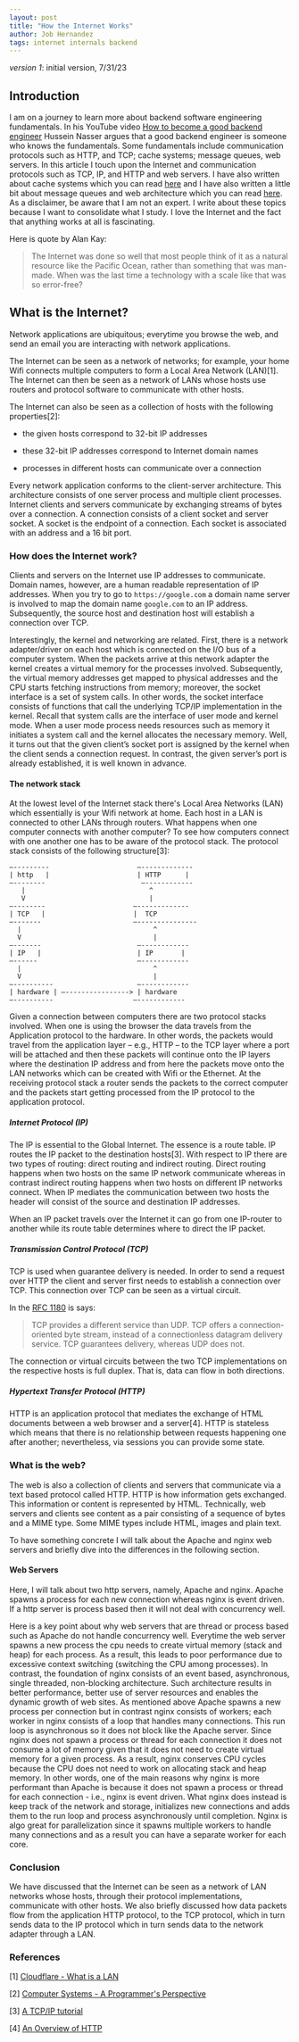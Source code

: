 ```yaml
---
layout: post
title: "How the Internet Works"
author: Job Hernandez
tags: internet internals backend
---
```


*version 1*: initial version, 7/31/23

## Introduction

I am on a journey to learn more about backend software engineering fundamentals. In his YouTube video [How to become a good backend engineer](https://www.youtube.com/watch?v=V3ZPPPKEipA&t) Hussein Nasser argues that a good backend engineer is someone who knows the fundamentals. Some fundamentals include communication protocols such as HTTP, and TCP; cache systems; message queues, web servers. In this article I touch upon the Internet and communication protocols such as TCP, IP, and HTTP and web servers. I have also written about cache systems which you can read [here](https://jobhdez.github.io/2023/07/17/memcached-at-facebook.html) and I have also written a little bit about message queues and web architecture which you can read [here](https://jobhdez.github.io/2023/06/15/web-system-architecture.html). As a disclaimer, be aware that I am not an expert. I write about these topics because I want to consolidate what I study. I love the Internet and the fact that anything works at all is fascinating. 

Here is quote by Alan Kay:

> The Internet was done so well that most people think of it as a natural resource like the Pacific Ocean, rather than something that was man-made. When was the last time a technology with a scale like that was so error-free? 


## What is the Internet?

Network applications are ubiquitous; everytime you browse the web, and send an email you are interacting with network applications.

The Internet can be seen as a network of networks; for example, your home Wifi connects multiple computers to form a Local Area Network (LAN)[1]. The Internet can then be seen as a network of LANs whose hosts use routers and protocol software to communicate with other hosts.

The Internet can also be seen as a collection of hosts with the following properties[2]:

- the given hosts correspond to 32-bit IP addresses

- these 32-bit IP addresses correspond to Internet domain names

- processes in different hosts can communicate over a connection

Every network application conforms to the client-server architecture. This architecture consists of one server process and multiple client processes. Internet clients and servers communicate by exchanging streams of bytes over a connection. A connection consists of a client socket and server socket. A socket is the endpoint of a connection.  Each socket is associated with an address and a 16 bit port.

### How does the Internet work?
Clients and servers on the Internet use IP addresses to communicate. Domain names, however, are a human readable representation of IP addresses. When you try to go to `https://google.com` a domain name server is involved to map the domain name `google.com` to an IP address. Subsequently, the source host and destination host will establish a connection over TCP. 

Interestingly, the kernel and networking are related. First, there is a network adapter/driver on each host which is connected on the I/O bus of a computer system. When the packets arrive at this network adapter the kernel creates a virtual memory for the processes involved. Subsequently, the virtual memory addresses get mapped to physical addresses and the CPU starts fetching instructions from memory; moreover, the socket interface is a set of system calls. In other words, the socket interface consists of functions that call the underlying TCP/IP implementation in the kernel. Recall that system calls are the interface of user mode and kernel mode. When a user mode process needs resources such as memory it initiates a system call and the kernel allocates the necessary memory. Well, it turns out that the given client’s socket port is assigned by the kernel when the client sends a connection request. In contrast, the given server’s port is already established, it is well known in advance.

#### The network stack
At the lowest level of the Internet stack there's Local Area Networks (LAN) which essentially is your Wifi network at home. Each host in a LAN is connected to other LANs through routers. What happens when one computer connects with another computer?
To see how computers connect with one another one has to be aware of the protocol stack. The protocol stack consists of the following structure[3]:

 ```
—---------                      —-------------
| http   |                      | HTTP      |
—--------                        —------------
    |                               ^
    V                               |
—--------                      —-------------
| TCP   |                      |  TCP
—-------                       —---------------
   |                                 ^
   V                                 |
—-------                        —------------
| IP   |                        | IP       |
—------                         —------------
   |                                 ^
   V                                 |
—----------                     —------------
| hardware | —----------------> | hardware
—----------                    —------------
```

Given a connection between computers there are two protocol stacks involved. When one is using the browser the data travels from the Application protocol to the hardware. In other words, the packets would travel from the application layer – e.g., HTTP – to the TCP layer where a port will be attached and then these packets will continue onto the IP layers where the destination IP address and from here the packets move onto the LAN networks which can be created with Wifi or the Ethernet. At the receiving protocol stack a router sends the packets to the correct computer and the packets start getting processed from the IP protocol to the application protocol. 

##### Internet Protocol (IP)
The IP is essential to the Global Internet. The essence is a route table. IP routes the IP packet to the destination hosts[3].
With respect to IP there are two types of routing: direct routing and indirect routing. Direct routing happens when two hosts on the same IP network communicate whereas in contrast indirect routing happens when two hosts on different IP networks connect. When IP mediates the communication between two hosts the header will consist of the source and destination IP addresses.

When an IP packet travels over the Internet it can go from one IP-router to another while its route table determines where to direct the IP packet.

##### Transmission Control Protocol (TCP)

 TCP is used when guarantee delivery is needed. In order to send a request over HTTP the client and server first needs to establish a connection over TCP. This connection over TCP can be seen as a virtual circuit.

In the [RFC 1180](https://datatracker.ietf.org/doc/html/rfc1180) is says:

> TCP provides a different service than UDP.  TCP offers a connection-oriented byte stream, instead of a connectionless datagram delivery service. TCP guarantees delivery, whereas UDP does not.

The connection or virtual circuits between the two TCP implementations on the respective hosts is full duplex. That is, data can flow in both directions.

##### Hypertext Transfer Protocol (HTTP)

HTTP is an application protocol that mediates the exchange of HTML documents between a web browser and a server[4]. HTTP is stateless which means that there is no relationship between requests happening one after another; nevertheless, via sessions you can provide some state.




### What is the web?
The web is also a collection of clients and servers that communicate via a text based protocol called
HTTP. HTTP is how information gets exchanged. This information or content is represented by HTML. Technically, web servers and clients see content as a pair consisting of a sequence of bytes and a MIME type. Some MIME types include HTML, images and plain text.

To have something concrete I will talk about the Apache and nginx web servers and briefly dive into the differences in the following section.

#### Web Servers
Here, I will talk about two http servers, namely, Apache and nginx. Apache spawns a process for each new connection whereas nginx is event driven. If a http server is process based then it will not deal with concurrency well.

Here is a key point about why web servers that are thread or process based such as Apache do not handle concurrency well. Everytime the web server spawns a new process the cpu needs to create virtual memory (stack and heap) for each process. As a result, this leads to poor performance due to excessive context switching (switching the CPU among processes). In contrast, the foundation of nginx consists of an event based, asynchronous, single threaded, non-blocking architecture. Such architecture results in better performance, better use of server resources and enables the dynamic growth of web sites. As mentioned above Apache spawns a new process per connection but in contrast nginx consists of workers; each worker in nginx consists of a loop that handles many connections. This run loop is asynchronous so it does not block like the Apache server. Since nginx does not spawn a process or thread for each connection it does not consume a lot of memory given that it does not need to create virtual memory for a given process. As a result, nginx conserves CPU cycles because the CPU does not need to work on allocating stack and heap memory. In other words, one of the main reasons why nginx is more performant than Apache is because it does not spawn a process or thread for each connection - i.e., nginx is event driven. What nginx does instead is keep track of the network and storage, initializes new connections and adds them to the run loop and process asynchronously until completion. Nginx is algo great for parallelization since it spawns multiple workers to handle many connections and as a result you can have a separate worker for each core.

### Conclusion

We have discussed that the Internet can be seen as a network of LAN networks whose hosts, through their protocol implementations, communicate with other hosts. We also briefly discussed how data packets flow from the application HTTP protocol, to the TCP protocol, which in turn sends data to the IP protocol which in turn sends data to the network adapter through a LAN.

### References
[1] [Cloudflare - What is a LAN](https://www.cloudflare.com/learning/network-layer/what-is-a-lan/)

[2] [Computer Systems - A Programmer's Perspective](https://csapp.cs.cmu.edu/)

[3] [A TCP/IP tutorial](https://www.rfc-editor.org/rfc/pdfrfc/rfc1180.txt.pdf)

[4] [An Overview of HTTP](https://developer.mozilla.org/en-US/docs/Web/HTTP/Overview)
